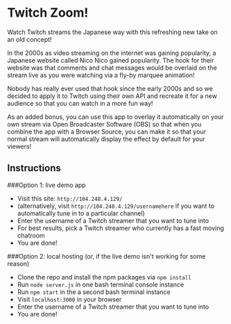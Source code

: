 # Twitch Zoom!

Watch Twitch streams the Japanese way with this refreshing new take on an old concept!



In the 2000s as video streaming on the internet was gaining popularity, a Japanese website called Nico Nico gained popularity. The hook for their website was that comments and chat messages would be overlaid on the stream live as you were watching via a fly-by marquee animation!

Nobody has really ever used that hook since the early 2000s and so we decided to apply it to Twitch using their own API and recreate it for a new audience so that you can watch in a more fun way!

As an added bonus, you can use this app to overlay it automatically on your own stream via Open Broadcaster Software (OBS) so that when you combine the app with a Browser Source, you can make it so that your normal stream will automatically display the effect by default for your viewers!




## Instructions

###Option 1: live demo app 

- Visit this site: `http://104.248.4.129/`
- (alternatively, visit `http://104.248.4.129/usernamehere` if you want to automatically tune in to a particular channel)
- Enter the username of a Twitch streamer that you want to tune into
- For best results, pick a Twitch streamer who currently has a fast moving chatroom
- You are done!



###Option 2: local hosting (or, if the live demo isn't working for some reason)

- Clone the repo and install the npm packages via `npm install`
- Run `node server.js` in one bash terminal console instance
- Run `npm start` in the a second bash terminal instance
- Visit `localhost:3000` in your browser
- Enter the username of a Twitch streamer that you want to tune into
- You are done!
